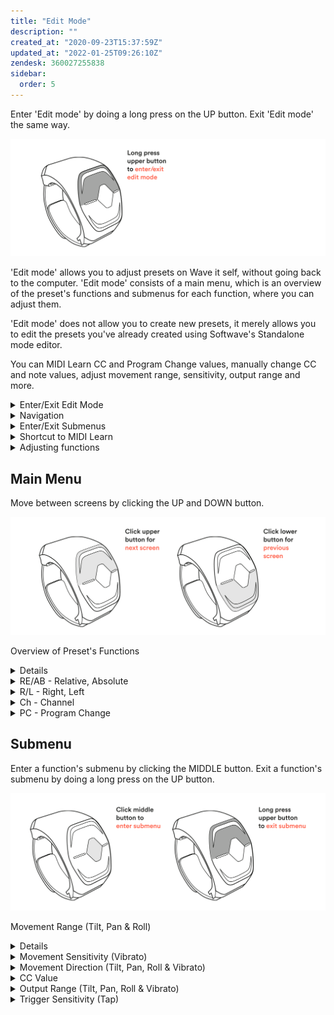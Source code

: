 ```yaml
---
title: "Edit Mode"
description: ""
created_at: "2020-09-23T15:37:59Z"
updated_at: "2022-01-25T09:26:10Z"
zendesk: 360027255838
sidebar:
  order: 5
---
```


Enter 'Edit mode' by doing a long press on the UP button. Exit 'Edit mode' the same way.

![](/src/assets/images/article_360013657538_image_0.png)

'Edit mode' allows you to adjust presets on Wave it self, without going back to the computer.
'Edit mode' consists of a main menu, which is an overview of the preset's functions and submenus for each function, where you can adjust them.

'Edit mode' does not allow you to create new presets, it merely allows you to edit the presets you've already created using Softwave's Standalone mode editor.

You can MIDI Learn CC and Program Change values, manually change CC and note values, adjust movement range, sensitivity, output range and more.

<details>
<summary>Enter/Exit Edit Mode</summary>

Enter 'Edit mode' by doing a long press on the UP button. Exit 'Edit mode' the same way.

![](/src/assets/images/article_360013657538_image_0.png)

</details>
<details>
<summary>Navigation</summary>

Move between screens by clicking the UP and DOWN button.

![](/src/assets/images/article_360013657538_image_2.png)

</details>
<details>
<summary>Enter/Exit Submenus</summary>

Enter a function's submenu by clicking the MIDDLE button. Exit a function's submenu by doing a long press on the UP button

![](/src/assets/images/article_360013657538_image_3.png)

</details>
<details>
<summary>Shortcut to MIDI Learn</summary>

Shortcut to MIDI LEARN by doing a long press on the MIDDLE button in the main menu view.

![](/src/assets/images/article_360013657538_image_4.png)

</details>
<details>
<summary>Adjusting functions</summary>

Adjust anything by clicking the MIDDLE button. Click again when finished.

![](/src/assets/images/article_360013657538_image_5.png)

</details>

## Main Menu
Move between screens by clicking the UP and DOWN button.

![](/src/assets/images/article_360013715937_image_0.png)

Overview of Preset's Functions

<details>
<summary>Details</summary>

Each preset holds up to 8 functions, and each function is represented by an icon.

A LED in the upper right corner indicates that the function has a dedicated CC number mapped to it. Click MIDDLE button to access submenu.

![](/src/assets/images/edit-mode-main-menu-details.png)

</details>
<details>
<summary>RE/AB - Relative, Absolute</summary>

You can decide if a preset uses Relative (RE) or Absolute (AB) movements. The default state for Wave is Relative.

Relative mode behaves in a way that when you deactivate Wave, no matter how you move your hand in between, when you reactivate it Wave will start tracking from the last position before deactivating.

The Absolute mode does the opposite. It keeps tracking your movements even if you've deactivated Wave, and "jumps" to the current value when you reactivate it.

Absolute is stuck in space, Relative moves with you.

Click MIDDLE button to change.

![](/src/assets/images/edit-mode-main-menu-reab.png)

</details>
<details>
<summary>R/L - Right, Left</summary>

Use this feature dependant on if you wear Wave on your left or right index finger. Click MIDDLE button to change.

![](/src/assets/images/edit-mode-main-menu-rl.png)

</details>
<details>
<summary>Ch - Channel</summary>

Use this feature to change the preset's MIDI Channel. Click MIDDLE button to change. Use UP and DOWN buttons to find your channel of choice. Click MIDDLE button again when finished.

![](/src/assets/images/edit-mode-main-menu-ch.png)

</details>
<details>
<summary>PC - Program Change</summary>

Use this feature to MIDI Learn a Program Change onto the preset. This way, every time you navigate to this particular preset it will send out a program change to your hardware device. Click MIDDLE button to activate MIDI Learn. Select the program change on your hardware device. It should register automatically.

![](/src/assets/images/edit-mode-main-menu-pc.png)

</details>


## Submenu

Enter a function's submenu by clicking the MIDDLE button. Exit a function's submenu by doing a long press on the UP button.

![](/src/assets/images/article_360013716077_image_0.png)

Movement Range (Tilt, Pan &amp; Roll)

<details>
<summary>Details</summary>

Adjust the movement range of a function by clicking the MIDDLE button and then trace the desired range of it out in the air. Click the MIDDLE button again when finished.

The default range of each movement is from 0 to 90 degrees. The range of a movement controls its sensitivity. If the range is small the movement becomes more sensitive, and if the range is large the movement will be less so.

The position where you start tracing will become the movements starting point when you Reset the movements (long press on MIDDLE button).

You can for example start in the middle, trace upwards and then move past your starting point when you trace downwards. This way the starting point will be in the middle of the movement.

![](/src/assets/images/edit-mode-sub-menu-details.png)

</details>
<details>
<summary>Movement Sensitivity (Vibrato)</summary>

You can change the sensitivity of the Vibrato by clicking the MIDDLE button and then adjust the sensitivity by using the UP and DOWN buttons.

The sensitivity block has 5 stages represented by lines. The more lines the block has the more sensitive the Vibrato is. Click the MIDDLE button again when finished.

![](/src/assets/images/edit-mode-sub-menu-vibrato.png)

</details>
<details>
<summary>Movement Direction (Tilt, Pan, Roll &amp; Vibrato)</summary>

You can invert the movement direction by clicking the MIDDLE button on Wave. When you do the arrow should flip.

This will make the parameter you are controlling move in the opposite direction of your movement.

![](/src/assets/images/edit-mode-sub-menu-direction.png)

</details>
<details>
<summary>CC Value</summary>

You can adjust the CC value for each function. There are two ways possible to do this.

Either click the MIDDLE button and use the UP and DOWN buttons to change the number manually. Click the MIDDLE button again when finished.

Or click the MIDDLE button to activate MIDI Learn. Simply turn a knob on your hardware device and its CC number should register automatically.

*Pro Tip - You can shortcut your way to MIDI Learn in the main menu by holding the MIDDLE button.

![](/src/assets/images/edit-mode-sub-menu-cc.png)

</details>
<details>
<summary>Output Range (Tilt, Pan, Roll &amp; Vibrato)</summary>

You can adjust each function's Output range. The default is 0-127 but you can change this number manually using the UP and DOWN buttons.

There are two screens for this feature, one for the min Output and another one for the max Output.

Click the MIDDLE button and change the number. Click again when finished.

You can also use a parameter on your synth to adjust the number.

![](/src/assets/images/edit-mode-sub-menu-out-range.png)

</details>
<details>
<summary>Trigger Sensitivity (Tap)</summary>

You can change the sensitivity of the Tap by clicking the MIDDLE button and then adjust the sensitivity by using the UP and DOWN buttons.

The sensitivity block has 5 stages represented by lines. The more lines the block has the more sensitive the Tap is. Click the MIDDLE button again when finished.

![](/src/assets/images/edit-mode-sub-menu-trigger-sens.png)

</details>

